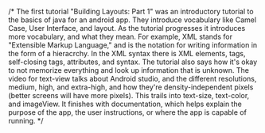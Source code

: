 /*
The first tutorial "Building Layouts: Part 1" was an introductory tutorial to the basics of java for an android app.
They introduce vocabulary like Camel Case, User Interface, and layout. As the tutorial progresses it introduces more vocabulary,
and what they mean. For example, XML stands for "Extensible Markup Language," and is the notation for writing information in the
form of a hieracrchy. In the XML syntax there is XML elements, tags, self-closing tags, attributes, and syntax. The tutorial
also says how it's okay to not memorize everything and look up information that is unknown. The video for text-view talks about
Android studio, and the different resolutions, medium, high, and extra-high, and how they're density-independent pixels (better
screens will have more pixels). This trails into text-size, text-color, and imageView. It finishes with documentation, which
helps explain the purpose of the app, the user instructions, or where the app is capable of running.
*/
